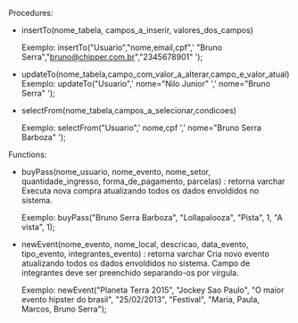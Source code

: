 Procedures:

- insertTo(nome_tabela, campos_a_inserir, valores_dos_campos)

	Exemplo: insertTo("Usuario","nome,email,cpf",' "Bruno Serra","bruno@chipper.com.br","2345678901" ');
	
- updateTo(nome_tabela,campo_com_valor_a_alterar,campo_e_valor_atual)
	Exemplo: updateTo("Usuario",' nome="Nilo Junior" ',' nome="Bruno Serra" ');

- selectFrom(nome_tabela,campos_a_selecionar,condicoes)

	Exemplo: selectFrom("Usuario",' nome,cpf ',' nome="Bruno Serra Barboza" ');


Functions:

- buyPass(nome_usuario, nome_evento, nome_setor, quantidade_ingresso, forma_de_pagamento, parcelas) : retorna varchar
	Executa nova compra atualizando todos os dados envoldidos no sistema.

	Exemplo: buyPass("Bruno Serra Barboza", "Lollapalooza", "Pista", 1, "A vista", 1);

- newEvent(nome_evento, nome_local, descricao, data_evento, tipo_evento, integrantes_evento) : retorna varchar
	Cria novo evento atualizando todos os dados envoldidos no sistema. Campo de integrantes deve ser preenchido separando-os por vírgula.

	Exemplo: newEvent("Planeta Terra 2015", "Jockey Sao Paulo", "O maior evento hipster do brasil", "25/02/2013", "Festival", "Maria, Paula, Marcos, Bruno Serra");
